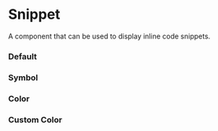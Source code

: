 # Snippet

A component that can be used to display inline code snippets.

<Playground />

<Usage />

<Api />

<GlobalConfig />

<Examples />

### Default

<Example src="examples/default" />

### Symbol

<Example src="examples/symbol" />

### Color

<Example src="examples/color" />

### Custom Color

<Example src="examples/custom-color" />

<LastModified />

